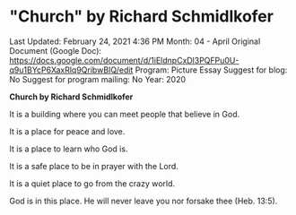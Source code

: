 # "Church" by Richard Schmidlkofer

Last Updated: February 24, 2021 4:36 PM
Month: 04 - April
Original Document (Google Doc): https://docs.google.com/document/d/1iEldnpCxDl3PQFPu0U-q9u1BYcP6XaxRlq9QribwBIQ/edit
Program: Picture Essay
Suggest for blog: No
Suggest for program mailing: No
Year: 2020

**Church by Richard Schmidlkofer**

It is a building where you can meet people that believe in God.

It is a place for peace and love.

It is a place to learn who God is.

It is a safe place to be in prayer with the Lord.

It is a quiet place to go from the crazy world.

God is in this place. He will never leave you nor forsake thee (Heb. 13:5).